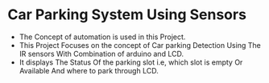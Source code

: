 # Car Parking System Using Sensors
* The Concept of automation is used in this Project.
*  This Project Focuses on the concept of Car parking Detection Using The IR sensors With Combination of arduino and LCD.
*  It displays The Status Of the parking slot i.e, which slot is empty Or Available And where to park through LCD.
